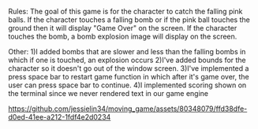 Rules: The goal of this game is for the character to catch the falling pink balls. If the character touches
a falling bomb or if the pink ball touches the ground then it will display "Game Over" on the screen.
If the character touches the bomb, a bomb explosion image will display on the screen.

Other:
1)I added bombs that are slower and less than the falling bombs in which if one is touched, an explosion occurs
2)I've added bounds for the character so it doesn't go out of the window screen.
3)I've implemented a press space bar to restart game function in which after it's game over, the user can
press space bar to continue.
4)I implemented scoring shown on the terminal since we never rendered text in our game engine


https://github.com/jessielin34/moving_game/assets/80348079/ffd38dfe-d0ed-41ee-a212-1fdf4e2d0234

